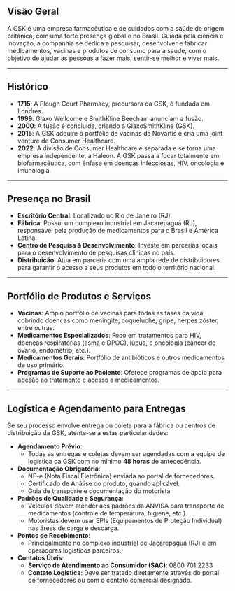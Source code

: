 ## Visão Geral

A GSK é uma empresa farmacêutica e de cuidados com a saúde de origem britânica, com uma forte presença global e no Brasil. Guiada pela ciência e inovação, a companhia se dedica a pesquisar, desenvolver e fabricar medicamentos, vacinas e produtos de consumo para a saúde, com o objetivo de ajudar as pessoas a fazer mais, sentir-se melhor e viver mais.

---

## Histórico

-   **1715**: A Plough Court Pharmacy, precursora da GSK, é fundada em Londres.
-   **1999**: Glaxo Wellcome e SmithKline Beecham anunciam a fusão.
-   **2000**: A fusão é concluída, criando a GlaxoSmithKline (GSK).
-   **2015**: A GSK adquire o portfólio de vacinas da Novartis e cria uma joint venture de Consumer Healthcare.
-   **2022**: A divisão de Consumer Healthcare é separada e se torna uma empresa independente, a Haleon. A GSK passa a focar totalmente em biofarmacêutica, com ênfase em doenças infecciosas, HIV, oncologia e imunologia.

---

## Presença no Brasil

-   **Escritório Central**: Localizado no Rio de Janeiro (RJ).
-   **Fábrica**: Possui um complexo industrial em Jacarepaguá (RJ), responsável pela produção de medicamentos para o Brasil e América Latina.
-   **Centro de Pesquisa & Desenvolvimento**: Investe em parcerias locais para o desenvolvimento de pesquisas clínicas no país.
-   **Distribuição**: Atua em parceria com uma ampla rede de distribuidores para garantir o acesso a seus produtos em todo o território nacional.

---

## Portfólio de Produtos e Serviços

-   **Vacinas**: Amplo portfólio de vacinas para todas as fases da vida, cobrindo doenças como meningite, coqueluche, gripe, herpes zóster, entre outras.
-   **Medicamentos Especializados**: Foco em tratamentos para HIV, doenças respiratórias (asma e DPOC), lúpus, e oncologia (câncer de ovário, endométrio, etc.).
-   **Medicamentos Gerais**: Portfólio de antibióticos e outros medicamentos de uso primário.
-   **Programas de Suporte ao Paciente**: Oferece programas de apoio para adesão ao tratamento e acesso a medicamentos.

---

## Logística e Agendamento para Entregas

Se seu processo envolve entrega ou coleta para a fábrica ou centros de distribuição da GSK, atente-se a estas particularidades:

-   **Agendamento Prévio**:
    -   Todas as entregas e coletas devem ser agendadas com a equipe de logística da GSK com no mínimo **48 horas** de antecedência.
-   **Documentação Obrigatória**:
    -   NF-e (Nota Fiscal Eletrônica) enviada ao portal de fornecedores.
    -   Certificado de Análise do produto, quando aplicável.
    -   Guia de transporte e documentação do motorista.
-   **Padrões de Qualidade e Segurança**:
    -   Veículos devem atender aos padrões da ANVISA para transporte de medicamentos (controle de temperatura, higiene, etc.).
    -   Motoristas devem usar EPIs (Equipamentos de Proteção Individual) nas áreas de carga e descarga.
-   **Pontos de Recebimento**:
    -   Principalmente no complexo industrial de Jacarepaguá (RJ) e em operadores logísticos parceiros.
-   **Contatos Úteis**:
    -   **Serviço de Atendimento ao Consumidor (SAC)**: 0800 701 2233
    -   **Contato Logística**: Deve ser tratado diretamente através do portal de fornecedores ou com o contato comercial designado.
